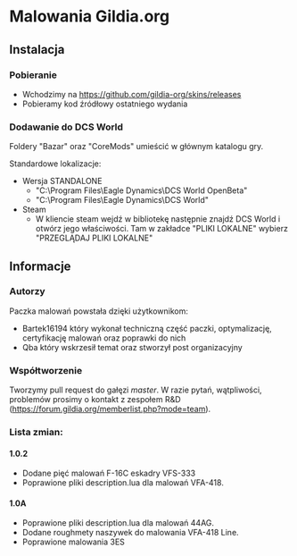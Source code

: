 # Malowania Gildia.org

## Instalacja
### Pobieranie
* Wchodzimy na https://github.com/gildia-org/skins/releases
* Pobieramy kod źródłowy ostatniego wydania

### Dodawanie do DCS World
Foldery "Bazar" oraz "CoreMods" umieścić w głównym katalogu gry.

Standardowe lokalizacje:
* Wersja STANDALONE
  * "C:\Program Files\Eagle Dynamics\DCS World OpenBeta"
  * "C:\Program Files\Eagle Dynamics\DCS World"
* Steam
  * W kliencie steam wejdź w bibliotekę następnie znajdź DCS World i otwórz jego właściwości. Tam w zakładce "PLIKI LOKALNE" wybierz "PRZEGLĄDAJ PLIKI LOKALNE"

## Informacje
### Autorzy 
Paczka malowań powstała dzięki użytkownikom: 
* Bartek16194 który wykonał techniczną część paczki, optymalizację, certyfikację malowań oraz poprawki do nich
* Qba który wskrzesił temat oraz stworzył post organizacyjny 

### Współtworzenie
Tworzymy pull request do gałęzi _master_. W razie pytań, wątpliwości, problemów prosimy o kontakt z zespołem R&D (https://forum.gildia.org/memberlist.php?mode=team).

### Lista zmian:
#### 1.0.2
* Dodane pięć malowań F-16C eskadry VFS-333
* Poprawione pliki description.lua dla malowań VFA-418.

#### 1.0A
* Poprawione pliki description.lua dla malowań 44AG.
* Dodane roughmety naszywek do malowania VFA-418 Line.
* Poprawione malowania 3ES
